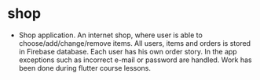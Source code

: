 # shop

-	Shop application. An internet shop, where user is able to choose/add/change/remove items. All users, items and orders is stored in Firebase database. Each user has his own order story. In the app exceptions such as incorrect e-mail or password are handled. Work has been done during flutter course lessons.
